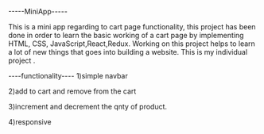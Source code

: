 -----MiniApp-----

 This is a mini app regarding to cart page functionality, this project has been done in order to learn the basic working of a cart page
by implementing HTML, CSS, JavaScript,React,Redux. Working on this project helps to learn a lot of new things that goes into building a website.
This is my individual project .

----functionality----
1)simple navbar


2)add to cart and remove from the cart


3)increment and decrement the qnty of product.


4)responsive
